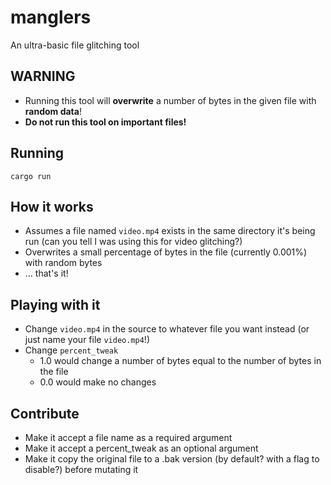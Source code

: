 # manglers
An ultra-basic file glitching tool

## WARNING

- Running this tool will **overwrite** a number of bytes in the given file with **random data**!
- **Do not run this tool on important files!**

## Running

`cargo run`

## How it works

- Assumes a file named `video.mp4` exists in the same directory it's being run (can you tell I was using this for video glitching?)
- Overwrites a small percentage of bytes in the file (currently 0.001%) with random bytes
- ... that's it!

## Playing with it

- Change `video.mp4` in the source to whatever file you want instead (or just name your file `video.mp4`!)
- Change `percent_tweak`
  - 1.0 would change a number of bytes equal to the number of bytes in the file
  - 0.0 would make no changes
  
## Contribute

- Make it accept a file name as a required argument
- Make it accept a percent_tweak as an optional argument
- Make it copy the original file to a .bak version (by default? with a flag to disable?) before mutating it
